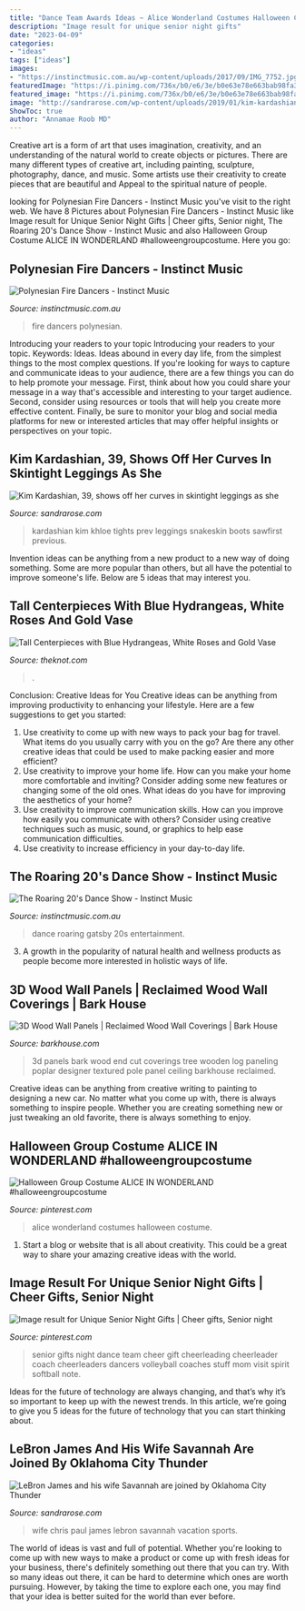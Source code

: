 ```yaml
---
title: "Dance Team Awards Ideas ~ Alice Wonderland Costumes Halloween Costume"
description: "Image result for unique senior night gifts"
date: "2023-04-09"
categories:
- "ideas"
tags: ["ideas"]
images:
- "https://instinctmusic.com.au/wp-content/uploads/2017/09/IMG_7752.jpg"
featuredImage: "https://i.pinimg.com/736x/b0/e6/3e/b0e63e78e663bab98fa34fe5629f769e.jpg"
featured_image: "https://i.pinimg.com/736x/b0/e6/3e/b0e63e78e663bab98fa34fe5629f769e.jpg"
image: "http://sandrarose.com/wp-content/uploads/2019/01/kim-kardashian-snakeskin-boots.jpg"
ShowToc: true
author: "Annamae Roob MD"
---
```



Creative art is a form of art that uses imagination, creativity, and an understanding of the natural world to create objects or pictures. There are many different types of creative art, including painting, sculpture, photography, dance, and music. Some artists use their creativity to create pieces that are beautiful and Appeal to the spiritual nature of people.

	

		
looking for Polynesian Fire Dancers - Instinct Music you've visit to the right web. We have 8 Pictures about Polynesian Fire Dancers - Instinct Music like Image result for Unique Senior Night Gifts | Cheer gifts, Senior night, The Roaring 20&#039;s Dance Show - Instinct Music and also Halloween Group Costume ALICE IN WONDERLAND #halloweengroupcostume. Here you go:
		
    
## Polynesian Fire Dancers - Instinct Music

<img loading=lazy src="https://instinctmusic.com.au/wp-content/uploads/2017/09/IMG_7752.jpg" onerror="this.onerror=null;this.src='https://tse4.mm.bing.net/th?id=OIP.fcTMuWLb324RW9uNHZr7NwHaLH&amp;pid=15.1';" alt="Polynesian Fire Dancers - Instinct Music">

_Source: instinctmusic.com.au_

>fire dancers polynesian. 

	

Introducing your readers to your topic
Introducing your readers to your topic. Keywords: Ideas. Ideas abound in every day life, from the simplest things to the most complex questions. If you're looking for ways to capture and communicate ideas to your audience, there are a few things you can do to help promote your message. First, think about how you could share your message in a way that's accessible and interesting to your target audience. Second, consider using resources or tools that will help you create more effective content. Finally, be sure to monitor your blog and social media platforms for new or interested articles that may offer helpful insights or perspectives on your topic.

    
## Kim Kardashian, 39, Shows Off Her Curves In Skintight Leggings As She

<img loading=lazy src="http://sandrarose.com/wp-content/uploads/2019/01/kim-kardashian-snakeskin-boots.jpg" onerror="this.onerror=null;this.src='https://tse3.mm.bing.net/th?id=OIP.QiOkeTq3TuQUAwNP9Kvs7AHaLH&amp;pid=15.1';" alt="Kim Kardashian, 39, shows off her curves in skintight leggings as she">

_Source: sandrarose.com_

>kardashian kim khloe tights prev leggings snakeskin boots sawfirst previous. 

	

Invention ideas can be anything from a new product to a new way of doing something. Some are more popular than others, but all have the potential to improve someone's life. Below are 5 ideas that may interest you.

    
## Tall Centerpieces With Blue Hydrangeas, White Roses And Gold Vase

<img loading=lazy src="https://apis.xogrp.com/media-api/images/a7feca60-0fe2-11ea-a74f-f1be94f4238c" onerror="this.onerror=null;this.src='https://tse3.mm.bing.net/th?id=OIP.ezN0BnkjODW_4NDxGj8_HgHaLH&amp;pid=15.1';" alt="Tall Centerpieces with Blue Hydrangeas, White Roses and Gold Vase">

_Source: theknot.com_

>. 

	

Conclusion: Creative Ideas for You
Creative ideas can be anything from improving productivity to enhancing your lifestyle. Here are a few suggestions to get you started: 
1. Use creativity to come up with new ways to pack your bag for travel. What items do you usually carry with you on the go? Are there any other creative ideas that could be used to make packing easier and more efficient?
2. Use creativity to improve your home life. How can you make your home more comfortable and inviting? Consider adding some new features or changing some of the old ones. What ideas do you have for improving the aesthetics of your home? 
3. Use creativity to improve communication skills. How can you improve how easily you communicate with others? Consider using creative techniques such as music, sound, or graphics to help ease communication difficulties.
4. Use creativity to increase efficiency in your day-to-day life.

    
## The Roaring 20&#039;s Dance Show - Instinct Music

<img loading=lazy src="https://instinctmusic.com.au/wp-content/uploads/2017/07/Gatsby-1.jpg" onerror="this.onerror=null;this.src='https://tse2.mm.bing.net/th?id=OIP.8c8bkKJvT7plEep7MCntuAHaE7&amp;pid=15.1';" alt="The Roaring 20&#039;s Dance Show - Instinct Music">

_Source: instinctmusic.com.au_

>dance roaring gatsby 20s entertainment. 

	

3. A growth in the popularity of natural health and wellness products as people become more interested in holistic ways of life. 

    
## 3D Wood Wall Panels | Reclaimed Wood Wall Coverings | Bark House

<img loading=lazy src="https://barkhouse.com/wp-content/uploads/2015/07/3d-textured-wall-panels-poplar-poles-bark-house-005-2000x3000.jpg" onerror="this.onerror=null;this.src='https://tse2.mm.bing.net/th?id=OIP.Ks6q6k5QP_dze0OmO67U1AHaLH&amp;pid=15.1';" alt="3D Wood Wall Panels | Reclaimed Wood Wall Coverings | Bark House">

_Source: barkhouse.com_

>3d panels bark wood end cut coverings tree wooden log paneling poplar designer textured pole panel ceiling barkhouse reclaimed. 

	

Creative ideas can be anything from creative writing to painting to designing a new car. No matter what you come up with, there is always something to inspire people. Whether you are creating something new or just tweaking an old favorite, there is always something to enjoy.

    
## Halloween Group Costume ALICE IN WONDERLAND #halloweengroupcostume

<img loading=lazy src="https://i.pinimg.com/736x/f0/ef/8d/f0ef8de878c0814fe072ada9b455d8da.jpg" onerror="this.onerror=null;this.src='https://tse1.mm.bing.net/th?id=OIP.Msn-4Q-PvECMGrVh9DR_VgHaJ3&amp;pid=15.1';" alt="Halloween Group Costume ALICE IN WONDERLAND #halloweengroupcostume">

_Source: pinterest.com_

>alice wonderland costumes halloween costume. 

	

1. Start a blog or website that is all about creativity. This could be a great way to share your amazing creative ideas with the world.

    
## Image Result For Unique Senior Night Gifts | Cheer Gifts, Senior Night

<img loading=lazy src="https://i.pinimg.com/736x/b0/e6/3e/b0e63e78e663bab98fa34fe5629f769e.jpg" onerror="this.onerror=null;this.src='https://tse4.mm.bing.net/th?id=OIP.CRrm-RGpmFN9ISFCjgjD0wHaJ5&amp;pid=15.1';" alt="Image result for Unique Senior Night Gifts | Cheer gifts, Senior night">

_Source: pinterest.com_

>senior gifts night dance team cheer gift cheerleading cheerleader coach cheerleaders dancers volleyball coaches stuff mom visit spirit softball note. 

	

Ideas for the future of technology are always changing, and that’s why it’s so important to keep up with the newest trends. In this article, we’re going to give you 5 ideas for the future of technology that you can start thinking about.

    
## LeBron James And His Wife Savannah Are Joined By Oklahoma City Thunder

<img loading=lazy src="https://sandrarose.com/wp-content/uploads/2019/09/chris-paul-and-wife-BG.jpg" onerror="this.onerror=null;this.src='https://tse4.mm.bing.net/th?id=OIP.x842_tl-CNWdZGz2o9WWnwHaMF&amp;pid=15.1';" alt="LeBron James and his wife Savannah are joined by Oklahoma City Thunder">

_Source: sandrarose.com_

>wife chris paul james lebron savannah vacation sports. 

	

The world of ideas is vast and full of potential. Whether you're looking to come up with new ways to make a product or come up with fresh ideas for your business, there's definitely something out there that you can try. With so many ideas out there, it can be hard to determine which ones are worth pursuing. However, by taking the time to explore each one, you may find that your idea is better suited for the world than ever before.

